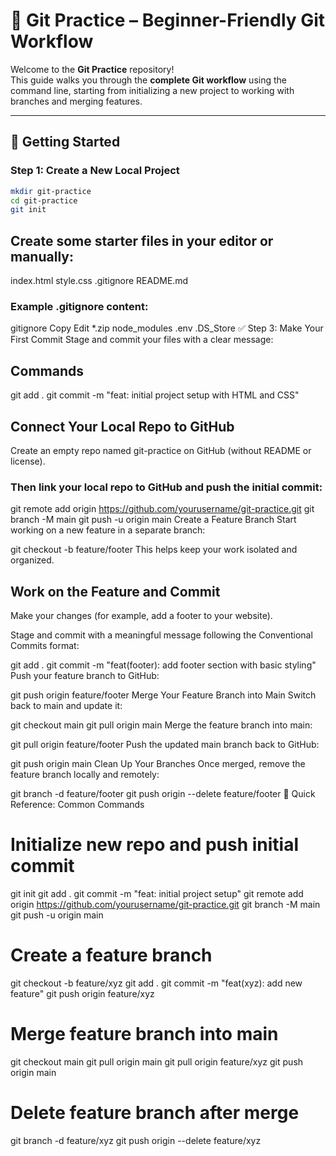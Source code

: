 # 📘 Git Practice – Beginner-Friendly Git Workflow

Welcome to the **Git Practice** repository!  
This guide walks you through the **complete Git workflow** using the command line, starting from initializing a new project to working with branches and merging features.

---

## 🚀 Getting Started

### Step 1: Create a New Local Project

```bash
mkdir git-practice
cd git-practice
git init
```

## Create some starter files in your editor or manually:

index.html
style.css
.gitignore
README.md

### Example .gitignore content:

gitignore
Copy
Edit
\*.zip
node_modules
.env
.DS_Store
✅ Step 3: Make Your First Commit
Stage and commit your files with a clear message:

## Commands

git add .
git commit -m "feat: initial project setup with HTML and CSS"

## Connect Your Local Repo to GitHub

Create an empty repo named git-practice on GitHub (without README or license).

### Then link your local repo to GitHub and push the initial commit:

git remote add origin https://github.com/yourusername/git-practice.git
git branch -M main
git push -u origin main
Create a Feature Branch
Start working on a new feature in a separate branch:

git checkout -b feature/footer
This helps keep your work isolated and organized.

## Work on the Feature and Commit

Make your changes (for example, add a footer to your website).

Stage and commit with a meaningful message following the Conventional Commits format:

git add .
git commit -m "feat(footer): add footer section with basic styling"
Push your feature branch to GitHub:

git push origin feature/footer
Merge Your Feature Branch into Main
Switch back to main and update it:

git checkout main
git pull origin main
Merge the feature branch into main:

git pull origin feature/footer
Push the updated main branch back to GitHub:

git push origin main
Clean Up Your Branches
Once merged, remove the feature branch locally and remotely:

git branch -d feature/footer
git push origin --delete feature/footer
🎯 Quick Reference: Common Commands

# Initialize new repo and push initial commit

git init
git add .
git commit -m "feat: initial project setup"
git remote add origin https://github.com/yourusername/git-practice.git
git branch -M main
git push -u origin main

# Create a feature branch

git checkout -b feature/xyz
git add .
git commit -m "feat(xyz): add new feature"
git push origin feature/xyz

# Merge feature branch into main

git checkout main
git pull origin main
git pull origin feature/xyz
git push origin main

# Delete feature branch after merge

git branch -d feature/xyz
git push origin --delete feature/xyz
